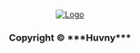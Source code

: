 <br />
<p align="center">
    <a href="https://github.com/huvny-de">
        <img src="https://media.giphy.com/media/62PP2yEIAZF6g/giphy.gif" alt="Logo">
    </a>

<h3 align="center">Copyright &copy; ***Huvny***</h3>

<p align="center">

<!--
**huvny-de/huvny-de** is a ✨ _special_ ✨ repository because its `README.md` (this file) appears on your GitHub profile.

Here are some ideas to get you started:

- 🔭 I’m currently working on ...
- 🌱 I’m currently learning ...
- 👯 I’m looking to collaborate on ...
- 🤔 I’m looking for help with ...
- 💬 Ask me about ...
- 📫 How to reach me: ...
- 😄 Pronouns: ...
- ⚡ Fun fact: ...
-->

